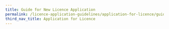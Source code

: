 ```yaml
---
title: Guide for New Licence Application
permalink: /licence-application-guidelines/application-for-licence/guide-for-new-licence-application
third_nav_title: Application for Licence
---
```

